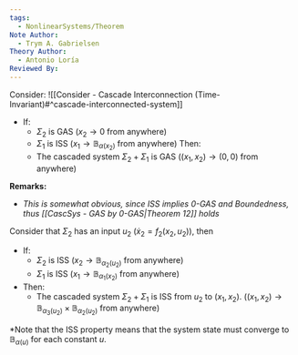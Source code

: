 ```yaml
---
tags:
  - NonlinearSystems/Theorem
Note Author:
  - Trym A. Gabrielsen
Theory Author:
  - Antonio Loría
Reviewed By:
---
```

Consider: ![[Consider - Cascade Interconnection (Time-Invariant)#^cascade-interconnected-system]]
- If:
	- $\Sigma_2$ is GAS         ($x_2 \rightarrow 0$ from anywhere)
	- $\Sigma_1$ is ISS           ($x_1 \rightarrow \mathbb{B}_{\alpha(x_2)}$  from anywhere)
	Then:
	- The cascaded system $\Sigma_2 + \Sigma_1$ is GAS      ($(x_1,x_2) \rightarrow (0,0)$ from anywhere)

**Remarks:**
- *This is somewhat obvious, since ISS implies 0-GAS and Boundedness, thus [[CascSys - GAS by 0-GAS|Theorem 12]] holds*


Consider that $\Sigma_2$ has an input $u_2$ ($\dot{x}_2 = f_2(x_2,u_2)$), then
- If:
	- $\Sigma_2$ is ISS           ($x_2 \rightarrow \mathbb{B}_{\alpha_2(u_2)}$  from anywhere)
	- $\Sigma_1$ is ISS           ($x_1 \rightarrow \mathbb{B}_{\alpha_1(x_2)}$  from anywhere)
- Then:
	- The cascaded system $\Sigma_2 + \Sigma_1$ is ISS from $u_2$ to $(x_1,x_2)$. 
		($(x_1,x_2) \rightarrow \mathbb{B}_{\alpha_3(u_2)} \times \mathbb{B}_{\alpha_2(u_2)}$ from anywhere)

*Note that the ISS property means that the system state must converge to $\mathbb{B}_{\alpha(u)}$ for each constant $u$.
